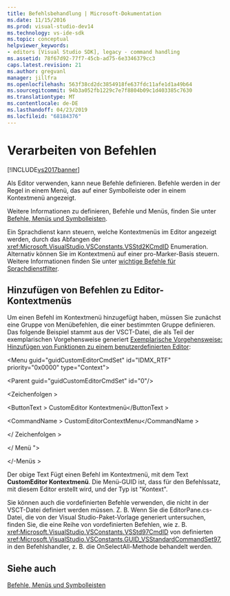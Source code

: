 ```yaml
---
title: Befehlsbehandlung | Microsoft-Dokumentation
ms.date: 11/15/2016
ms.prod: visual-studio-dev14
ms.technology: vs-ide-sdk
ms.topic: conceptual
helpviewer_keywords:
- editors [Visual Studio SDK], legacy - command handling
ms.assetid: 78f67d92-77f7-45cb-ad75-6e3346379cc3
caps.latest.revision: 21
ms.author: gregvanl
manager: jillfra
ms.openlocfilehash: 563f38cd2dc3854918fe637fdc11afe1d1a49b64
ms.sourcegitcommit: 94b3a052fb1229c7e7f8804b09c1d403385c7630
ms.translationtype: MT
ms.contentlocale: de-DE
ms.lasthandoff: 04/23/2019
ms.locfileid: "68184376"
---
```

# <a name="command-handling"></a>Verarbeiten von Befehlen
[!INCLUDE[vs2017banner](../includes/vs2017banner.md)]

Als Editor verwenden, kann neue Befehle definieren. Befehle werden in der Regel in einem Menü, das auf einer Symbolleiste oder in einem Kontextmenü angezeigt.  
  
 Weitere Informationen zu definieren, Befehle und Menüs, finden Sie unter [Befehle, Menüs und Symbolleisten](../extensibility/internals/commands-menus-and-toolbars.md).  
  
 Ein Sprachdienst kann steuern, welche Kontextmenüs im Editor angezeigt werden, durch das Abfangen der <xref:Microsoft.VisualStudio.VSConstants.VSStd2KCmdID> Enumeration. Alternativ können Sie im Kontextmenü auf einer pro-Marker-Basis steuern. Weitere Informationen finden Sie unter [wichtige Befehle für Sprachdienstfilter](../extensibility/internals/important-commands-for-language-service-filters.md).  
  
## <a name="adding-commands-to-the-editor-context-menu"></a>Hinzufügen von Befehlen zu Editor-Kontextmenüs  
 Um einen Befehl im Kontextmenü hinzugefügt haben, müssen Sie zunächst eine Gruppe von Menübefehlen, die einer bestimmten Gruppe definieren. Das folgende Beispiel stammt aus der VSCT-Datei, die als Teil der exemplarischen Vorgehensweise generiert [Exemplarische Vorgehensweise: Hinzufügen von Funktionen zu einem benutzerdefinierten Editor](../extensibility/walkthrough-adding-features-to-a-custom-editor.md):  
  
 \<Menu guid="guidCustomEditorCmdSet" id="IDMX_RTF" priority="0x0000" type="Context">  
  
 \<Parent guid="guidCustomEditorCmdSet" id="0"/>  
  
 \<Zeichenfolgen >  
  
 \<ButtonText > CustomEditor Kontextmenü\</ButtonText >  
  
 \<CommandName > CustomEditorContextMenu\</CommandName >  
  
 \</ Zeichenfolgen >  
  
 \</ Menü ">  
  
 \</-Menüs >  
  
 Der obige Text Fügt einen Befehl im Kontextmenü, mit dem Text **CustomEditor Kontextmenü**. Die Menü-GUID ist, dass für den Befehlssatz, mit diesem Editor erstellt wird, und der Typ ist "Kontext".  
  
 Sie können auch die vordefinierten Befehle verwenden, die nicht in der VSCT-Datei definiert werden müssen. Z. B. Wenn Sie die EditorPane.cs-Datei, die von der Visual Studio-Paket-Vorlage generiert untersuchen, finden Sie, die eine Reihe von vordefinierten Befehlen, wie z. B. <xref:Microsoft.VisualStudio.VSConstants.VSStd97CmdID> von definierten <xref:Microsoft.VisualStudio.VSConstants.GUID_VSStandardCommandSet97>, in den Befehlshandler, z. B. die OnSelectAll-Methode behandelt werden.  
  
## <a name="see-also"></a>Siehe auch  
 [Befehle, Menüs und Symbolleisten](../extensibility/internals/commands-menus-and-toolbars.md)
